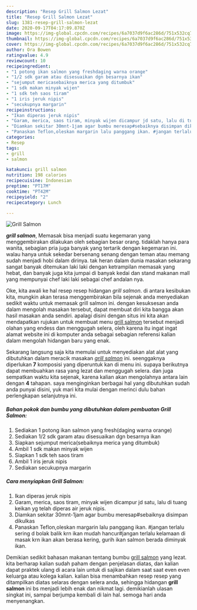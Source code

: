 ```yaml
---
description: "Resep Grill Salmon Lezat"
title: "Resep Grill Salmon Lezat"
slug: 1381-resep-grill-salmon-lezat
date: 2020-09-17T04:17:09.870Z
image: https://img-global.cpcdn.com/recipes/6a7037d9f6ac286d/751x532cq70/grill-salmon-foto-resep-utama.jpg
thumbnail: https://img-global.cpcdn.com/recipes/6a7037d9f6ac286d/751x532cq70/grill-salmon-foto-resep-utama.jpg
cover: https://img-global.cpcdn.com/recipes/6a7037d9f6ac286d/751x532cq70/grill-salmon-foto-resep-utama.jpg
author: Ora Bowen
ratingvalue: 4.9
reviewcount: 10
recipeingredient:
- "1 potong ikan salmon yang freshdaging warna orange"
- "1/2 sdk garam atau disesuaikan dgn besarnya ikan"
- "sejumput mericasebaiknya merica yang ditumbuk"
- "1 sdk makan minyak wijen"
- "1 sdk teh saos tiram"
- "1 iris jeruk nipis"
- "secukupnya margarin"
recipeinstructions:
- "Ikan diperas jeruk nipis"
- "Garam, merica, saos tiram, minyak wijen dicampur jd satu, lalu di tuang keikan yg telah diperas air jeruk nipis."
- "Diamkan sekitar 30mnt-1jam agar bumbu meresap#sebaiknya disimpan dikulkas"
- "Panaskan Teflon,oleskan margarin lalu panggang ikan. #jangan terlalu sering d bolak balik krn ikan mudah hancur#jangan terlalu kelamaan di masak krn ikan akan berasa kering, gurih ikan salmon berada diminyak ikan."
categories:
- Resep
tags:
- grill
- salmon

katakunci: grill salmon 
nutrition: 198 calories
recipecuisine: Indonesian
preptime: "PT17M"
cooktime: "PT42M"
recipeyield: "2"
recipecategory: Lunch

---
```



![Grill Salmon](https://img-global.cpcdn.com/recipes/6a7037d9f6ac286d/751x532cq70/grill-salmon-foto-resep-utama.jpg)

<b><i>grill salmon</i></b>, Memasak bisa menjadi suatu kegemaran yang menggembirakan dilakukan oleh sebagian besar orang. tidaklah hanya para wanita, sebagian pria juga banyak yang tertarik dengan kegemaran ini. walau hanya untuk sekedar bersenang senang dengan teman atau memang sudah menjadi hobi dalam dirinya. tak heran dalam dunia masakan sekarang sangat banyak ditemukan laki laki dengan ketrampilan memasak yang hebat, dan banyak juga kita jumpai di banyak kedai dan stand makanan mall yang mempunyai chef laki laki sebagai chef andalan nya.

Oke, kita awali ke hal resep resep hidangan <i>grill salmon</i>. di antara kesibukan kita, mungkin akan terasa menggembirakan bila sejenak anda menyediakan sedikit waktu untuk memasak grill salmon ini. dengan kesuksesan anda dalam mengolah masakan tersebut, dapat membuat diri kita bangga akan hasil masakan anda sendiri. apalagi disini dengan situs ini kita akan mendapatkan rujukan untuk membuat menu <u>grill salmon</u> tersebut menjadi olahan yang endess dan menggugah selera, oleh karena itu ingat ingat alamat website ini di komputer anda sebagai sebagian referensi kalian dalam mengolah hidangan baru yang enak.




Sekarang langsung saja kita memulai untuk menyediakan alat alat yang dibutuhkan dalam meracik masakan <u><i>grill salmon</i></u> ini. seenggaknya diperlukan <b>7</b> komposisi yang diperuntuk kan di menu ini. supaya berikutnya dapat membuahkan rasa yang lezat dan menggugah selera. dan juga sempatkan waktu kita sejenak, karena kalian akan mengolahnya antara lain dengan <b>4</b> tahapan. saya menginginkan berbagai hal yang dibutuhkan sudah anda punyai disini, yuk mari kita mulai dengan merinci dulu bahan perlengkapan selanjutnya ini.

<!--inarticleads1-->

##### Bahan pokok dan bumbu yang dibutuhkan dalam pembuatan Grill Salmon:

1. Sediakan 1 potong ikan salmon yang fresh(daging warna orange)
1. Sediakan 1/2 sdk garam atau disesuaikan dgn besarnya ikan
1. Siapkan sejumput merica(sebaiknya merica yang ditumbuk)
1. Ambil 1 sdk makan minyak wijen
1. Siapkan 1 sdk teh saos tiram
1. Ambil 1 iris jeruk nipis
1. Sediakan secukupnya margarin




<!--inarticleads2-->

##### Cara menyiapkan Grill Salmon:

1. Ikan diperas jeruk nipis
1. Garam, merica, saos tiram, minyak wijen dicampur jd satu, lalu di tuang keikan yg telah diperas air jeruk nipis.
1. Diamkan sekitar 30mnt-1jam agar bumbu meresap#sebaiknya disimpan dikulkas
1. Panaskan Teflon,oleskan margarin lalu panggang ikan. #jangan terlalu sering d bolak balik krn ikan mudah hancur#jangan terlalu kelamaan di masak krn ikan akan berasa kering, gurih ikan salmon berada diminyak ikan.




Demikian sedikit bahasan makanan tentang bumbu <u>grill salmon</u> yang lezat. kita berharap kalian sudah paham dengan penjelasan diatas, dan kalian dapat praktek ulang di acara lain untuk di sajikan dalam saat saat even even keluarga atau kolega kalian. kalian bisa menambahkan resep resep yang ditampilkan diatas selaras dengan selera anda, sehingga hidangan <b>grill salmon</b> ini bs menjadi lebih enak dan nikmat lagi. demikianlah ulasan singkat ini, sampai berjumpa kembali di lain hal. semoga hari anda menyenangkan.
